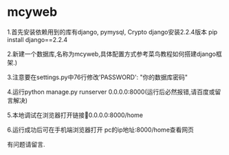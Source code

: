 # mcyweb
1.首先安装依赖用到的库有django, pymysql, Crypto
django安装2.2.4版本 pip install django==2.2.4

2.新建一个数据库,名称为mcyweb,具体配置方式参考菜鸟教程如何搭建django框架.)

3.注意要在settings.py中76行修改'PASSWORD': "你的数据库密码"

4.运行python manage.py runserver 0.0.0.0:8000(运行后必然报错,请百度或留言解决)

5.本地调试在浏览器打开链接🔗0.0.0.0:8000/home

6.运行成功后可在手机端浏览器打开 pc的ip地址:8000/home查看网页

有问题请留言.

